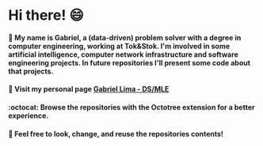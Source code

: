 # Hi there! :smile:
#### :book: My name is Gabriel, a (data-driven) problem solver with a degree in computer engineering, working at Tok&Stok. I'm involved in some artificial intelligence, computer network infrastructure and software engineering projects. In future repositories I'll present some code about that projects.
#### :microscope: Visit my personal page <a href="https://gabrielmotablima.github.io/" target="_blank">Gabriel Lima - DS/MLE</a>
#### :octocat:  Browse the repositories with the Octotree extension for a better experience. 
#### :rocket:  Feel free to look, change, and reuse the repositories contents! 
